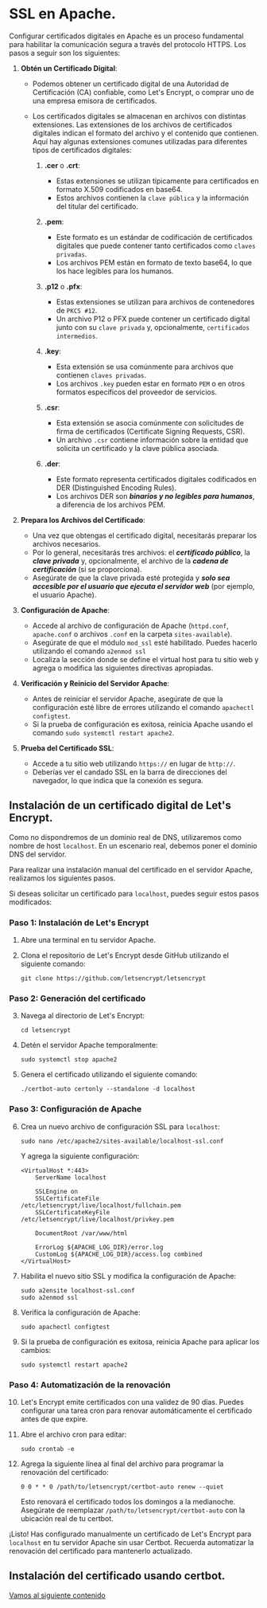 # SSL en Apache.


Configurar certificados digitales en Apache es un proceso fundamental para habilitar la comunicación segura a través del protocolo HTTPS. Los pasos a seguir son los siguientes:

1. **Obtén un Certificado Digital**:
   - Podemos obtener un certificado digital de una Autoridad de Certificación (CA) confiable, como Let's Encrypt, o comprar uno de una empresa emisora de certificados.
   - Los certificados digitales se almacenan en archivos con distintas extensiones.
   Las extensiones de los archivos de certificados digitales indican el formato del archivo y el contenido que contienen. Aquí hay algunas extensiones comunes utilizadas para diferentes tipos de certificados digitales:

      1. **.cer** o **.crt**:
         - Estas extensiones se utilizan típicamente para certificados en formato X.509 codificados en base64.
         - Estos archivos contienen la `clave pública` y la información del titular del certificado.

      2. **.pem**:
         - Este formato es un estándar de codificación de certificados digitales que puede contener tanto certificados como `claves privadas`.
         - Los archivos PEM están en formato de texto base64, lo que los hace legibles para los humanos.

      3. **.p12** o **.pfx**:
         - Estas extensiones se utilizan para archivos de contenedores de `PKCS #12`.
         - Un archivo P12 o PFX puede contener un certificado digital junto con su `clave privada` y, opcionalmente, `certificados intermedios`.

      4. **.key**:
         - Esta extensión se usa comúnmente para archivos que contienen `claves privadas`.
         - Los archivos `.key` pueden estar en formato `PEM` o en otros formatos específicos del proveedor de servicios.

      5. **.csr**:
         - Esta extensión se asocia comúnmente con solicitudes de firma de certificados (Certificate Signing Requests, CSR).
         - Un archivo `.csr` contiene información sobre la entidad que solicita un certificado y la clave pública asociada.

      6. **.der**:
         - Este formato representa certificados digitales codificados en DER (Distinguished Encoding Rules).
         - Los archivos DER son ***binarios y no legibles para humanos***, a diferencia de los archivos PEM.

2. **Prepara los Archivos del Certificado**:
   - Una vez que obtengas el certificado digital, necesitarás preparar los archivos necesarios.
   - Por lo general, necesitarás tres archivos: el ***certificado público***, la ***clave privada*** y, opcionalmente, el archivo de la ***cadena de certificación*** (si se proporciona).
   - Asegúrate de que la clave privada esté protegida y ***solo sea accesible por el usuario que ejecuta el servidor web*** (por ejemplo, el usuario Apache).

3. **Configuración de Apache**:
   - Accede al archivo de configuración de Apache (`httpd.conf`, `apache.conf` o archivos `.conf` en la carpeta `sites-available`).
   - Asegúrate de que el módulo `mod_ssl` esté habilitado. Puedes hacerlo utilizando el comando `a2enmod ssl` 
   - Localiza la sección donde se define el virtual host para tu sitio web y agrega o modifica las siguientes directivas apropiadas.

4. **Verificación y Reinicio del Servidor Apache**:
   - Antes de reiniciar el servidor Apache, asegúrate de que la configuración esté libre de errores utilizando el comando `apachectl configtest`.
   - Si la prueba de configuración es exitosa, reinicia Apache usando el comando `sudo systemctl restart apache2`.

5. **Prueba del Certificado SSL**:
   - Accede a tu sitio web utilizando `https://` en lugar de `http://`.
   - Deberías ver el candado SSL en la barra de direcciones del navegador, lo que indica que la conexión es segura.

## Instalación de un certificado digital de Let's Encrypt.

Como no dispondremos de un dominio real de DNS, utilizaremos como nombre de host `localhost`. En un escenario real, debemos poner el dominio DNS del servidor.

Para realizar una instalación manual del certificado en el servidor Apache, realizamos los siguientes pasos.

Si deseas solicitar un certificado para `localhost`, puedes seguir estos pasos modificados:

### Paso 1: Instalación de Let's Encrypt

1. Abre una terminal en tu servidor Apache.

2. Clona el repositorio de Let's Encrypt desde GitHub utilizando el siguiente comando:
   ```
   git clone https://github.com/letsencrypt/letsencrypt
   ```

### Paso 2: Generación del certificado

3. Navega al directorio de Let's Encrypt:
   ```
   cd letsencrypt
   ```

4. Detén el servidor Apache temporalmente:
   ```
   sudo systemctl stop apache2
   ```

5. Genera el certificado utilizando el siguiente comando:
   ```
   ./certbot-auto certonly --standalone -d localhost
   ```

### Paso 3: Configuración de Apache

6. Crea un nuevo archivo de configuración SSL para `localhost`:
   ```
   sudo nano /etc/apache2/sites-available/localhost-ssl.conf
   ```

   Y agrega la siguiente configuración:
   ```
   <VirtualHost *:443>
       ServerName localhost

       SSLEngine on
       SSLCertificateFile /etc/letsencrypt/live/localhost/fullchain.pem
       SSLCertificateKeyFile /etc/letsencrypt/live/localhost/privkey.pem

       DocumentRoot /var/www/html

       ErrorLog ${APACHE_LOG_DIR}/error.log
       CustomLog ${APACHE_LOG_DIR}/access.log combined
   </VirtualHost>
   ```

7. Habilita el nuevo sitio SSL y modifica la configuración de Apache:
   ```
   sudo a2ensite localhost-ssl.conf
   sudo a2enmod ssl
   ```

8. Verifica la configuración de Apache:
   ```
   sudo apachectl configtest
   ```

9. Si la prueba de configuración es exitosa, reinicia Apache para aplicar los cambios:
   ```
   sudo systemctl restart apache2
   ```

### Paso 4: Automatización de la renovación

10. Let's Encrypt emite certificados con una validez de 90 días. Puedes configurar una tarea cron para renovar automáticamente el certificado antes de que expire.

11. Abre el archivo cron para editar:
    ```
    sudo crontab -e
    ```

12. Agrega la siguiente línea al final del archivo para programar la renovación del certificado:
    ```
    0 0 * * 0 /path/to/letsencrypt/certbot-auto renew --quiet
    ```

    Esto renovará el certificado todos los domingos a la medianoche. Asegúrate de reemplazar `/path/to/letsencrypt/certbot-auto` con la ubicación real de tu certbot.

¡Listo! Has configurado manualmente un certificado de Let's Encrypt para `localhost` en tu servidor Apache sin usar Certbot. Recuerda automatizar la renovación del certificado para mantenerlo actualizado.

## Instalación del certificado usando certbot.


      
[Vamos al siguiente contenido](./20-I.md)